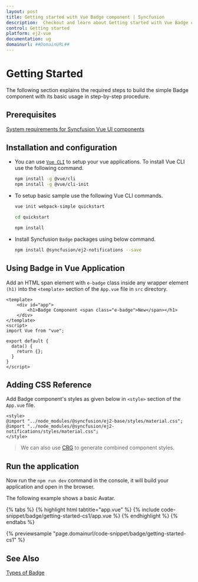 ```yaml
---
layout: post
title: Getting started with Vue Badge component | Syncfusion
description:  Checkout and learn about Getting started with Vue Badge component of Syncfusion Essential JS 2 and more details.
control: Getting started 
platform: ej2-vue
documentation: ug
domainurl: ##DomainURL##
---
```


# Getting Started

The following section explains the required steps to build the simple Badge component with its basic usage in step-by-step procedure.

## Prerequisites

[System requirements for Syncfusion Vue UI components](https://ej2.syncfusion.com/vue/documentation/system-requirements/)

## Installation and configuration

* You can use [`Vue CLI`](https://github.com/vuejs/vue-cli) to setup your vue applications. To install Vue CLI use the following command.

    ```bash
    npm install -g @vue/cli
    npm install -g @vue/cli-init
    ```

* To setup basic  sample use the following Vue CLI commands.

    ```bash
    vue init webpack-simple quickstart

    cd quickstart

    npm install

    ```

* Install Syncfusion `Badge` packages using below command.

    ```bash
    npm install @syncfusion/ej2-notifications --save
    ```

## Using Badge in Vue Application

Add an HTML span element with `e-badge` class inside any wrapper element `(h1)` into the `<template>` section of the `App.vue` file in `src` directory.

```
<template>
    <div id="app">
        <h1>Badge Component <span class="e-badge">New</span></h1>
    </div>
</template>
<script>
import Vue from "vue";

export default {
  data() {
    return {};
  }
}
</script>
```

## Adding CSS Reference

Add Badge component's styles as given below in `<style>` section of the `App.vue` file.

```
<style>
@import "../node_modules/@syncfusion/ej2-base/styles/material.css";
@import "../node_modules/@syncfusion/ej2-notifications/styles/material.css";
</style>
```

> We can also use [CRG](https://crg.syncfusion.com/) to generate combined component styles.

## Run the application

Now run the `npm run dev` command in the console, it will build your application and open in the browser.

The following example shows a basic Avatar.

{% tabs %}
{% highlight html tabtitle="app.vue" %}
{% include code-snippet/badge/getting-started-cs1/app.vue %}
{% endhighlight %}
{% endtabs %}
        
{% previewsample "page.domainurl/code-snippet/badge/getting-started-cs1" %}

## See Also

[Types of Badge](./types)
